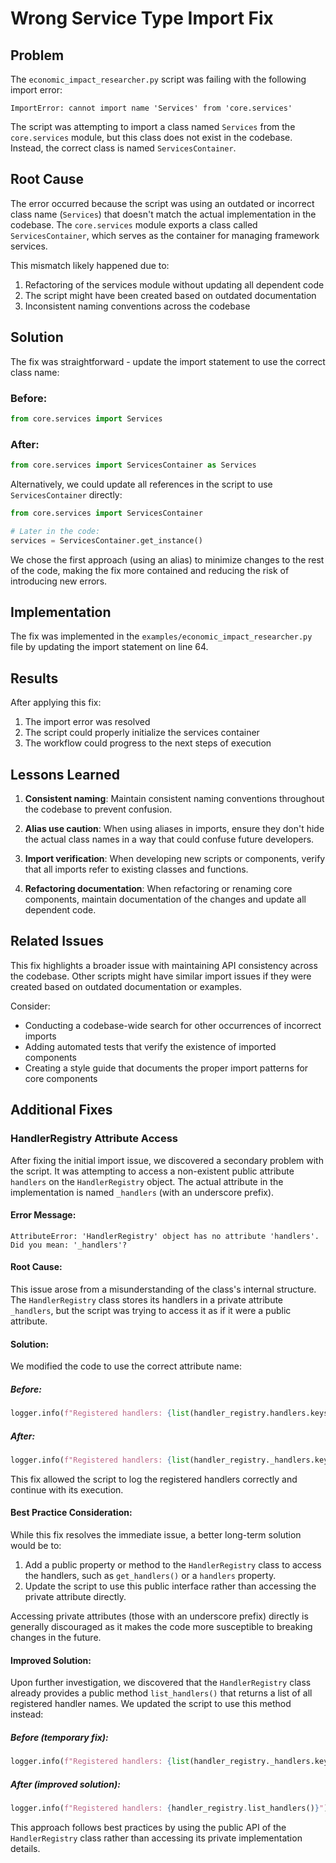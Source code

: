 # Wrong Service Type Import Fix

## Problem

The `economic_impact_researcher.py` script was failing with the following import error:

```
ImportError: cannot import name 'Services' from 'core.services'
```

The script was attempting to import a class named `Services` from the `core.services` module, but this class does not exist in the codebase. Instead, the correct class is named `ServicesContainer`.

## Root Cause

The error occurred because the script was using an outdated or incorrect class name (`Services`) that doesn't match the actual implementation in the codebase. The `core.services` module exports a class called `ServicesContainer`, which serves as the container for managing framework services.

This mismatch likely happened due to:
1. Refactoring of the services module without updating all dependent code
2. The script might have been created based on outdated documentation
3. Inconsistent naming conventions across the codebase

## Solution

The fix was straightforward - update the import statement to use the correct class name:

### Before:
```python
from core.services import Services
```

### After:
```python
from core.services import ServicesContainer as Services
```

Alternatively, we could update all references in the script to use `ServicesContainer` directly:

```python
from core.services import ServicesContainer

# Later in the code:
services = ServicesContainer.get_instance()
```

We chose the first approach (using an alias) to minimize changes to the rest of the code, making the fix more contained and reducing the risk of introducing new errors.

## Implementation

The fix was implemented in the `examples/economic_impact_researcher.py` file by updating the import statement on line 64.

## Results

After applying this fix:
1. The import error was resolved
2. The script could properly initialize the services container
3. The workflow could progress to the next steps of execution

## Lessons Learned

1. **Consistent naming**: Maintain consistent naming conventions throughout the codebase to prevent confusion.

2. **Alias use caution**: When using aliases in imports, ensure they don't hide the actual class names in a way that could confuse future developers.

3. **Import verification**: When developing new scripts or components, verify that all imports refer to existing classes and functions.

4. **Refactoring documentation**: When refactoring or renaming core components, maintain documentation of the changes and update all dependent code.

## Related Issues

This fix highlights a broader issue with maintaining API consistency across the codebase. Other scripts might have similar import issues if they were created based on outdated documentation or examples.

Consider:
- Conducting a codebase-wide search for other occurrences of incorrect imports
- Adding automated tests that verify the existence of imported components
- Creating a style guide that documents the proper import patterns for core components 

## Additional Fixes

### HandlerRegistry Attribute Access

After fixing the initial import issue, we discovered a secondary problem with the script. It was attempting to access a non-existent public attribute `handlers` on the `HandlerRegistry` object. The actual attribute in the implementation is named `_handlers` (with an underscore prefix).

#### Error Message:
```
AttributeError: 'HandlerRegistry' object has no attribute 'handlers'. Did you mean: '_handlers'?
```

#### Root Cause:
This issue arose from a misunderstanding of the class's internal structure. The `HandlerRegistry` class stores its handlers in a private attribute `_handlers`, but the script was trying to access it as if it were a public attribute.

#### Solution:
We modified the code to use the correct attribute name:

##### Before:
```python
logger.info(f"Registered handlers: {list(handler_registry.handlers.keys())}")
```

##### After:
```python
logger.info(f"Registered handlers: {list(handler_registry._handlers.keys())}")
```

This fix allowed the script to log the registered handlers correctly and continue with its execution.

#### Best Practice Consideration:
While this fix resolves the immediate issue, a better long-term solution would be to:

1. Add a public property or method to the `HandlerRegistry` class to access the handlers, such as `get_handlers()` or a `handlers` property.
2. Update the script to use this public interface rather than accessing the private attribute directly.

Accessing private attributes (those with an underscore prefix) directly is generally discouraged as it makes the code more susceptible to breaking changes in the future.

#### Improved Solution:
Upon further investigation, we discovered that the `HandlerRegistry` class already provides a public method `list_handlers()` that returns a list of all registered handler names. We updated the script to use this method instead:

##### Before (temporary fix):
```python
logger.info(f"Registered handlers: {list(handler_registry._handlers.keys())}")
```

##### After (improved solution):
```python
logger.info(f"Registered handlers: {handler_registry.list_handlers()}")
```

This approach follows best practices by using the public API of the `HandlerRegistry` class rather than accessing its private implementation details. 